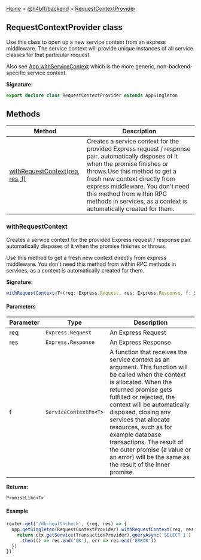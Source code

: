 [Home](/) &gt; [@h4bff/backend](../backend.md) &gt; [RequestContextProvider](RequestContextProvider.md)

## RequestContextProvider class

Use this class to open up a new service context from an express middleware. The service context will provide unique instances of all service classes for that particular request.

Also see [App.withServiceContext](../core/App.md#withservicecontext) which is the more generic, non-backend-specific service context.

<b>Signature:</b>

```typescript
export declare class RequestContextProvider extends AppSingleton 
```

## Methods

|  Method | Description |
|  --- | --- |
|  [withRequestContext(req, res, f)](RequestContextProvider.md#withrequestcontext) | Creates a service context for the provided Express request / response pair. automatically disposes of it when the promise finishes or throws.<!-- -->Use this method to get a fresh new context directly from express middleware. You don't need this method from within RPC methods in services, as a context is automatically created for them. |

### withRequestContext

Creates a service context for the provided Express request / response pair. automatically disposes of it when the promise finishes or throws.

Use this method to get a fresh new context directly from express middleware. You don't need this method from within RPC methods in services, as a context is automatically created for them.

<b>Signature:</b>

```typescript
withRequestContext<T>(req: Express.Request, res: Express.Response, f: ServiceContextFn<T>): PromiseLike<T>;
```

#### Parameters

|  Parameter | Type | Description |
|  --- | --- | --- |
|  req | <code>Express.Request</code> | An Express Request |
|  res | <code>Express.Response</code> | An Express Response |
|  f | <code>ServiceContextFn&lt;T&gt;</code> | A function that receives the service context as an argument. This function will be called when the context is allocated. When the returned promise gets fulfilled or rejected, the context will be automatically disposed, closing any services that allocate resources, such as for example database transactions. The result of the outer promise (a value or an error) will be the same as the result of the inner promise. |

<b>Returns:</b>

`PromiseLike<T>`

#### Example


```typescript
router.get('/db-healthcheck', (req, res) => {
  app.getSingleton(RequestContextProvider).withRequestContext(req, res, ctx => {
    return ctx.getService(TransactionProvider).queryAsync('SELECT 1')
     .then(() => res.end('OK'), err => res.end('ERROR'))
  })
})

```

